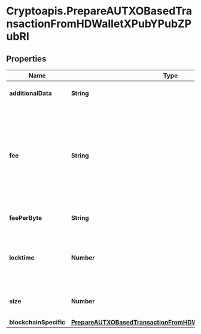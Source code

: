 # Cryptoapis.PrepareAUTXOBasedTransactionFromHDWalletXPubYPubZPubRI

## Properties

Name | Type | Description | Notes
------------ | ------------- | ------------- | -------------
**additionalData** | **String** | Representation of the additional data | [optional] 
**fee** | **String** | When isConfirmed is True - Defines the amount of the transaction fee When isConfirmed is False - For ETH-based blockchains this attribute represents the max fee value. | 
**feePerByte** | **String** | Defines the fee per byte value | [optional] 
**locktime** | **Number** | Represents the time at which a particular transaction can be added to the blockchain. | 
**size** | **Number** | Represents the total size of this transaction. | 
**blockchainSpecific** | [**PrepareAUTXOBasedTransactionFromHDWalletXPubYPubZPubRIBS**](PrepareAUTXOBasedTransactionFromHDWalletXPubYPubZPubRIBS.md) |  | 



